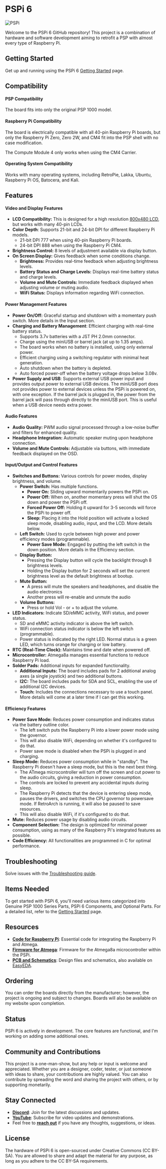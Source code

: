 # PSPi 6

![PSPi](https://othermod.com/wp-content/uploads/IMG_8727.jpg)

Welcome to the PSPi 6 GitHub repository! This project is a combination of hardware and software development aiming to retrofit a PSP with almost every type of Raspberry Pi.

## Getting Started

Get up and running using the PSPi 6 [Getting Started](https://github.com/othermod/PSPi-Version-6/tree/main/docs/Getting_Started.md) page.

## Compatibility

#### PSP Compatibility
The board fits into only the original PSP 1000 model.

#### Raspberry Pi Compatibility
The board is electrically compatible with all 40-pin Raspberry Pi boards, but only the Raspberry Pi Zero, Zero 2W, and CM4 fit into the PSP shell with no case modification.

The Compute Module 4 only works when using the CM4 Carrier.

#### Operating System Compatibility
Works with many operating systems, including RetroPie, Lakka, Ubuntu, Raspberry Pi OS, Batocera, and Kali.

## Features

#### Video and Display Features
- **LCD Compatibility:** This is designed for a high resolution [800x480 LCD](https://www.ebay.com/itm/4-3-inch-800x480-IPS-TFT-LCD-Module-All-Viewing-Optional-TouchScreen-Display-/292806918081?mkcid=1&mkrid=711-53200-19255-0&siteid=0&campid=5338322564&customid=&toolid=10001&mkevt=1), but works with many 40-pin LCDs.
- **Color Depth**: Supports 21-bit and 24-bit DPI for different Raspberry Pi models.
    - 21-bit DPI 777 when using 40-pin Raspberry Pi boards.
    - 24-bit DPI 888 when using the Raspberry Pi CM4.
- **Brightness Control:** 8 levels of adjustment available via display button.
- **On Screen Display:** Gives feedback when some conditions change.
  - **Brightness:** Provides real-time feedback when adjusting brightness levels.
  - **Battery Status and Charge Levels:** Displays real-time battery status and charge levels.
  - **Volume and Mute Controls:** Immediate feedback displayed when adjusting volume or muting audio.
  - **WiFi Status:** Displays information regarding WiFi connection.

#### Power Management Features
- **Power On/Off:** Graceful startup and shutdown with a momentary push switch. More details in the Input section.
- **Charging and Battery Management**: Efficient charging with real-time battery status.
    - Supports 3.7v batteries with a JST PH 2.0mm connector.
    - Charge using the miniUSB or barrel jack (at up to 1.35 amps).
    - The board works when no battery is installed, using only external power.
    - Efficient charging using a switching regulator with minimal heat generation.
    - Auto shutdown when the battery is depleted.
    - Auto forced power-off when the battery voltage drops below 3.08v.
- **Power Supply and USB**: Supports external USB power input and provides output power to external USB devices. The miniUSB port does not provides power to external devices unless the PSPi is powered on, with one exception. If the barrel jack is plugged in, the power from the barrel jack will pass through directly to the miniUSB port. This is useful when a USB device needs extra power.

#### Audio Features
- **Audio Quality:** PWM audio signal processed through a low-noise buffer and filters for enhanced quality.
- **Headphone Integration:** Automatic speaker muting upon headphone connection.
- **Volume and Mute Controls:** Adjustable via buttons, with immediate feedback displayed on the OSD.

#### Input/Output and Control Features
- **Switches and Buttons:** Various controls for power modes, display brightness, and volume.
  - **Power Switch:** Has multiple functions.
    - **Power On:** Sliding upward momentarily powers the PSPi on.
    - **Power Off:** When on, another momentary press will shut the OS down and power the PSPi off.
    - **Forced Power Off:** Holding it upward for 3-5 seconds will force the PSPi to power off.
    - **Sleep:** Placing it into the Hold position will activate a locked sleep mode, disabling audio, input, and the LCD. More details below.
  - **Left Switch:** Used to cycle between high power and power efficiency modes (programmable).
    - **Power Save Mode:** Engaged by putting the left switch in the down position. More details in the Efficiency section.
  - **Display Button:**
      - Pressing the Display button will cycle the backlight through 8 brightness levels.
      - Holding the Display button for 2 seconds will set the current brightness level as the default brightness at bootup.
  - **Mute Button:**
      - A press will mute the speakers and headphones, and disable the audio electronics
      - Another press will re-enable and unmute the audio
  - **Volume Buttons:**
      - Press or hold Vol - or + to adjust the volume.
- **LED Indicators:** Indicate SD/eMMC activity, WiFi status, and power status.
  - SD and eMMC activity indicator is above the left switch.
  - WiFi connection status indicator is below the left switch (programmable).
  - Power status is indicated by the right LED. Normal status is a green LED, which turns orange for charging or low battery.
- **RTC (Real-Time Clock):** Maintains time and date when powered off.
- **Microcontroller:** Atmega8a manages essential functions to reduce Raspberry Pi load.
- **Solder Pads:** Additional inputs for expanded functionality.
  - **Additional Inputs:** The board includes pads for 2 additional analog axes (a single joystick) and two additional buttons.
  - **I2C:** The board includes pads for SDA and SCL, enabling the use of additional I2C devices.
  - **Touch:** Includes the connections necessary to use a touch panel. More details will come at a later time if I can get this working.

#### Efficiency Features
- **Power Save Mode:** Reduces power consumption and indicates status via the battery outline color.
  - The left switch puts the Raspberry Pi into a lower power mode using the governor.
  - This will also disable WiFi, depending on whether it's configured to do that.
  - Power save mode is disabled when the PSPi is plugged in and charging.
- **Sleep Mode:** Reduces power consumption while in "standby". The Raspberry Pi doesn't have a sleep mode, but this is the next best thing.
  - The ATmega microcontroller will turn off the screen and cut power to the audio circuits, giving a reduction in power consumption.
  - The controls are locked to prevent any accidental inputs during sleep.
  - The Raspberry Pi detects that the device is entering sleep mode, pauses the drivers, and switches the CPU governor to powersave mode. If RetroArch is running, it will also be paused to save resources.
  - This will also disable WiFi, if it's configured to do that.
- **Mute:** Reduces power usage by disabling audio circuits.
- **Component Selection:** The design is optimized for minimal power consumption, using as many of the Raspberry Pi's integrated features as possible.
- **Code Efficiency:** All functionalities are programmed in C for optimal performance.

## Troubleshooting
Solve issues with the [Troubleshooting guide](https://github.com/othermod/PSPi-Version-6/tree/main/docs/Troubleshooting.md).

## Items Needed
To get started with PSPi 6, you'll need various items categorized into Genuine PSP 1000 Series Parts, PSPi 6 Components, and Optional Parts. For a detailed list, refer to the [Getting Started](https://github.com/othermod/PSPi-Version-6/tree/main/docs/Getting_Started.md) page.

## Resources
- [**Code for Raspberry Pi**](https://github.com/othermod/PSPi-Version-6/tree/main/drivers): Essential code for integrating the Raspberry Pi and Atmega.
- [**Firmware for Atmega**](https://github.com/othermod/PSPi-Version-6/tree/main/atmega): Firmware for the Atmega8a microcontroller within the PSPi.
- [**PCB and Schematics**](https://github.com/othermod/PSPi-Version-6/tree/main/boards): Design files and schematics, also available on [EasyEDA](https://oshwlab.com/adamseamster/pspi-zero-version-5_copy_copy).

## Ordering
You can order the boards directly from the manufacturer; however, the project is ongoing and subject to changes. Boards will also be available on my website upon completion.

## Status
PSPi 6 is actively in development. The core features are functional, and I'm working on adding some additional ones.

## Community and Contributions
This project is a one-man-show, but any help or input is welcome and appreciated. Whether you are a designer, coder, tester, or just someone with ideas to share, your contributions are highly valued. You can also contribute by spreading the word and sharing the project with others, or by supporting monetarily.

## Stay Connected
- [**Discord**](https://discord.gg/V96c3JC): Join for the latest discussions and updates.
- [**YouTube**](https://youtube.com/othermod): Subscribe for video updates and demonstrations.
- Feel free to [**reach out**](https://linktr.ee/othermod) if you have any thoughts, suggestions, or ideas.

## License
The hardware of PSPi 6 is open-sourced under Creative Commons (CC BY-SA). You are allowed to share and adapt the material for any purpose, as long as you adhere to the CC BY-SA requirements.
